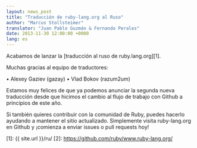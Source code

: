 ```yaml
---
layout: news_post
title: "Traducción de ruby-lang.org al Ruso"
author: "Marcus Stollsteimer"
translator: "Juan Pablo Guzmán & Fernando Perales"
date: 2013-11-30 12:00:00 +0000
lang: es
---
```


Acabamos de lanzar la [traducción al ruso de ruby.lang.org][1].

Muchas gracias al equipo de traductores:

•	Alexey Gaziev (gazay)
•	Vlad Bokov (razum2um)

Estamos muy felices de que ya podemos anunciar la segunda nueva traducción
desde que hicimos el cambio al flujo de trabajo con Github a principios de este año.

Si también quieres contribuir con la comunidad de Ruby, puedes hacerlo ayudando
a mantener el sitio actualizado. Simplemente visita ruby-lang.org en Github y ¡comienza
a enviar issues o pull requests hoy!



[1]: {{ site.url }}/ru/
[2]: https://github.com/ruby/www.ruby-lang.org/
